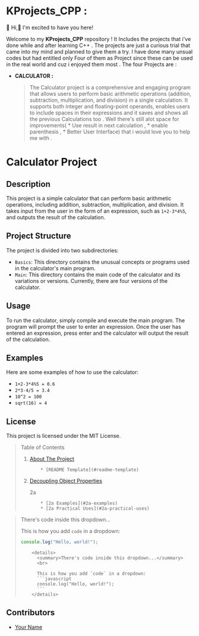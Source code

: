 # KProjects_CPP : 
  👋 Hi,🎉 I'm excited to have you here!
  
  Welcome to my **KProjects_CPP** repository ! It Includes the projects that i've done while and after learning C++ . The projects are just a curious trial that came into my mind and planned to give them a try. I have done many unsual codes but had entitled only Four of them as Project since these can be used in the real world and cuz i enjoyed them most . The four Projects are : 

* **CALCULATOR :**
  > The Calculator project is a comprehensive and engaging program that allows users to perform basic arithmetic operations (addition, subtraction, multiplication, and division) in a single calculation. It supports both integer and floating-point operands, enables users to include spaces in their expressions and it saves and shows all the previous Calculations too . Well there's still alot space for improvements( * Use result in next calculation , * enable parenthesis , * Better User Interface) that i would love you to help me with .


# Calculator Project

## Description

This project is a simple calculator that can perform basic arithmetic operations, including addition, subtraction, multiplication, and division. It takes input from the user in the form of an expression, such as `1+2-3*4%5`, and outputs the result of the calculation.

## Project Structure

The project is divided into two subdirectories:

* `Basics`: This directory contains the unusual concepts or programs used in the calculator's main program.
* `Main`: This directory contains the main code of the calculator and its variations or versions. Currently, there are four versions of the calculator.

## Usage

To run the calculator, simply compile and execute the main program. The program will prompt the user to enter an expression. Once the user has entered an expression, press enter and the calculator will output the result of the calculation.

## Examples

Here are some examples of how to use the calculator:

* `1+2-3*4%5 = 0.6`
* `2*3-4/5 = 3.4`
* `10^2 = 100`
* `sqrt(16) = 4`

## License

This project is licensed under the MIT License.


> Table of Contents
> 1. [About The Project](#about-the-project)
>          
>            * [README Template](#readme-template)
> 2. [Decoupling Object Properties](#decoupling-object-properties)
>    
>      2a
>          
>            * [2a Examples](#2a-examples)
>            * [2a Practical Uses](#2a-practical-uses)

> There's code inside this dropdown...
> 
> This is how you add `code` in a dropdown:
> 
> ```js
> console.log("Hello, world!");
> ```
> 
> ```
>     <details>
>       <summary>There's code inside this dropdown...</summary>
>       <br>
>       
>       This is how you add `code` in a dropdown:
>       ```javascript
>       console.log("Hello, world!");
>       ```
>     </details>
> ```




## Contributors

* [Your Name](your@email.com)


